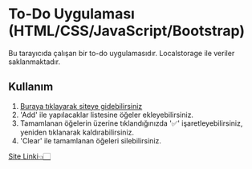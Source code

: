 # To-Do Uygulaması (HTML/CSS/JavaScript/Bootstrap)

Bu tarayıcıda çalışan bir to-do uygulamasıdır. Localstorage ile veriler saklanmaktadır.

## Kullanım

1. [Buraya tıklayarak siteye gidebilirsiniz](https://fbturan.github.io/ToDoList/to_do.html)
2. 'Add' ile yapılacaklar listesine öğeler ekleyebilirsiniz.
3. Tamamlanan öğelerin üzerine tıklandığınızda '✅' işaretleyebilirsiniz, yeniden tıklanarak kaldırabilirsiniz.
4. 'Clear' ile tamamlanan öğeleri silebilirsiniz.

[Site Linki👈🏻](https://fbturan.github.io/ToDoList/to_do.html)
